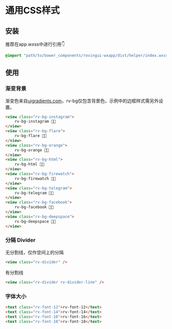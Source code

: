 # 通用CSS样式
## 安装
推荐在app.wxss中进行引用👇
```css
@import "path/to/bower_components/rovingui-wxapp/dist/helper/index.wxss"
```

## 使用
### 渐变背景
渐变色来自[uigradients.com](https://uigradients.com/#MidnightCity)，rv-bg仅包含背景色，示例中的边框样式需另外设置。
```html
<view class="rv-bg-instagram">
    rv-bg-instagram 🤘🏻
</view>
<view class="rv-bg-flare">
    rv-bg-flare 🤘🏻
</view>
<view class="rv-bg-orange">
    rv-bg-orange 🤘🏻
</view>
<view class="rv-bg-html">
    rv-bg-html 🤘🏻
</view>
<view class="rv-bg-firewatch">
    rv-bg-firewatch 🤘🏻
</view>
<view class="rv-bg-telegram">
    rv-bg-telegram 🤘🏻
</view>
<view class="rv-bg-facebook">
    rv-bg-facebook 🤘🏻
</view>
<view class="rv-bg-deepspace">
    rv-bg-deepspace 🤘🏻
</view>
```

### 分隔 Divider

无分割线，仅作空间上的分隔
``` html
<view class="rv-divider" />
```
有分割线
```html
<view class="rv-divider rv-divider-line" />
```

### 字体大小

```html
<text class="rv-font-12">rv-font-12</text>
<text class="rv-font-14">rv-font-14</text>
<text class="rv-font-16">rv-font-16</text>
<text class="rv-font-18">rv-font-18</text>
```